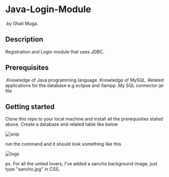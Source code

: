 # Java-Login-Module
.by Ghali Muga.
## Description
Registration and Login module that uses JDBC.
## Prerequisites
.Knowledge of Java programming language
.Knowledge of MySQL
.Related applications for the database e.g eclipse and Xampp
.My SQL connector jar file
## Getting started
Clone this repo to your local machine and install all the prerequisites stated above.
Create a database and related table like below

![snip](https://user-images.githubusercontent.com/98480075/151368520-9f688dd6-8828-4c90-bdfd-c9ca8a564da7.JPG)

run the command and it should look something like this

![logs](https://user-images.githubusercontent.com/98480075/151369199-e8ecf81c-db66-456d-96b2-3660912332f4.JPG)

ps. For all the united lovers, I've added a sancho background image, just type "sancho.jpg"  in CSS.
